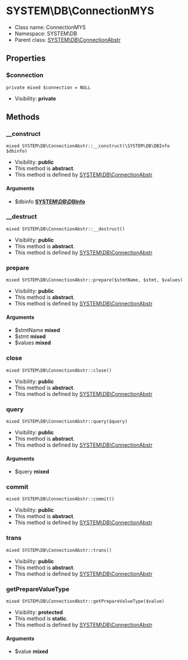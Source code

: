 SYSTEM\DB\ConnectionMYS
===============






* Class name: ConnectionMYS
* Namespace: SYSTEM\DB
* Parent class: [SYSTEM\DB\ConnectionAbstr](SYSTEM-DB-ConnectionAbstr.md)





Properties
----------


### $connection

    private mixed $connection = NULL





* Visibility: **private**


Methods
-------


### __construct

    mixed SYSTEM\DB\ConnectionAbstr::__construct(\SYSTEM\DB\DBInfo $dbinfo)





* Visibility: **public**
* This method is **abstract**.
* This method is defined by [SYSTEM\DB\ConnectionAbstr](SYSTEM-DB-ConnectionAbstr.md)


#### Arguments
* $dbinfo **[SYSTEM\DB\DBInfo](SYSTEM-DB-DBInfo.md)**



### __destruct

    mixed SYSTEM\DB\ConnectionAbstr::__destruct()





* Visibility: **public**
* This method is **abstract**.
* This method is defined by [SYSTEM\DB\ConnectionAbstr](SYSTEM-DB-ConnectionAbstr.md)




### prepare

    mixed SYSTEM\DB\ConnectionAbstr::prepare($stmtName, $stmt, $values)





* Visibility: **public**
* This method is **abstract**.
* This method is defined by [SYSTEM\DB\ConnectionAbstr](SYSTEM-DB-ConnectionAbstr.md)


#### Arguments
* $stmtName **mixed**
* $stmt **mixed**
* $values **mixed**



### close

    mixed SYSTEM\DB\ConnectionAbstr::close()





* Visibility: **public**
* This method is **abstract**.
* This method is defined by [SYSTEM\DB\ConnectionAbstr](SYSTEM-DB-ConnectionAbstr.md)




### query

    mixed SYSTEM\DB\ConnectionAbstr::query($query)





* Visibility: **public**
* This method is **abstract**.
* This method is defined by [SYSTEM\DB\ConnectionAbstr](SYSTEM-DB-ConnectionAbstr.md)


#### Arguments
* $query **mixed**



### commit

    mixed SYSTEM\DB\ConnectionAbstr::commit()





* Visibility: **public**
* This method is **abstract**.
* This method is defined by [SYSTEM\DB\ConnectionAbstr](SYSTEM-DB-ConnectionAbstr.md)




### trans

    mixed SYSTEM\DB\ConnectionAbstr::trans()





* Visibility: **public**
* This method is **abstract**.
* This method is defined by [SYSTEM\DB\ConnectionAbstr](SYSTEM-DB-ConnectionAbstr.md)




### getPrepareValueType

    mixed SYSTEM\DB\ConnectionAbstr::getPrepareValueType($value)





* Visibility: **protected**
* This method is **static**.
* This method is defined by [SYSTEM\DB\ConnectionAbstr](SYSTEM-DB-ConnectionAbstr.md)


#### Arguments
* $value **mixed**



